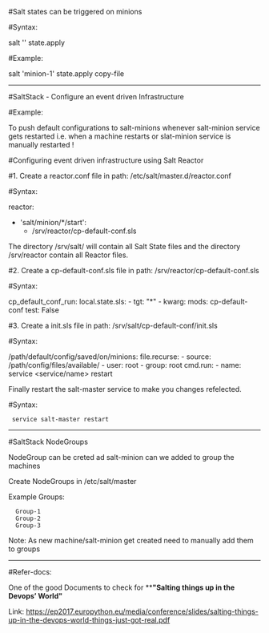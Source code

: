 
#Salt states can be triggered on minions

#Syntax:

   salt '<target-minion>' state.apply <name-of-state>


#Example:
  
   salt 'minion-1' state.apply copy-file


-------------------------------------------------------------------------------------------------------------------------------------------------------------------------------

#SaltStack - Configure an event driven Infrastructure

#Example:

To push default configurations to salt-minions whenever salt-minion service gets restarted i.e. when a machine restarts or slat-minion service is manually restarted !


#Configuring event driven infrastructure using Salt Reactor
 

#1. Create a reactor.conf file in path: /etc/salt/master.d/reactor.conf
 

#Syntax:
 
reactor:
  - 'salt/minion/*/start':
    - /srv/reactor/cp-default-conf.sls
 

The directory /srv/salt/ will contain all Salt State files and the directory /srv/reactor contain all Reactor files.


#2. Create a cp-default-conf.sls file in path: /srv/reactor/cp-default-conf.sls
 

#Syntax:
 
cp_default_conf_run:
  local.state.sls:
    - tgt: "*"
    - kwarg:
        mods:
          cp-default-conf
        test: False


#3. Create a init.sls file in path: /srv/salt/cp-default-conf/init.sls
 

#Syntax:
 
/path/default/config/saved/on/minions:
  file.recurse:
    - source: /path/config/files/available/
    - user: root
    - group: root
  cmd.run:
    - name: service <service/name> restart


Finally restart the salt-master service to make you changes refelected.

#Syntax:
 
     service salt-master restart




-----------------------------------------------------------------------------------------------------------------------------------------------------------------------------


#SaltStack NodeGroups


NodeGroup can be creted ad salt-minion can we added to group the machines 


Create NodeGroups in /etc/salt/master 

Example Groups:  

      Group-1
      Group-2
      Group-3

Note: As new machine/salt-minion get created need to manually add them to groups


----------------------------------------------------------------------------------------------------------------------------------------------------------------------------


#Refer-docs:

One of the good Documents to check for ************"Salting things up in the Devops’ World"**********

Link: https://ep2017.europython.eu/media/conference/slides/salting-things-up-in-the-devops-world-things-just-got-real.pdf




